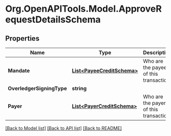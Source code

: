 
# Org.OpenAPITools.Model.ApproveRequestDetailsSchema

## Properties

Name | Type | Description | Notes
------------ | ------------- | ------------- | -------------
**Mandate** | [**List&lt;PayeeCreditSchema&gt;**](PayeeCreditSchema.md) | Who are the payees of this transaction | [optional] 
**OverledgerSigningType** | **string** |  | [optional] 
**Payer** | [**List&lt;PayerCreditSchema&gt;**](PayerCreditSchema.md) | Who are the payers of this transaction | [optional] 

[[Back to Model list]](../README.md#documentation-for-models)
[[Back to API list]](../README.md#documentation-for-api-endpoints)
[[Back to README]](../README.md)

